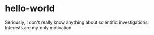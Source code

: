 # hello-world

Seriously, I don't really know anything about scientific investigations.
Interests are my only motivation.
